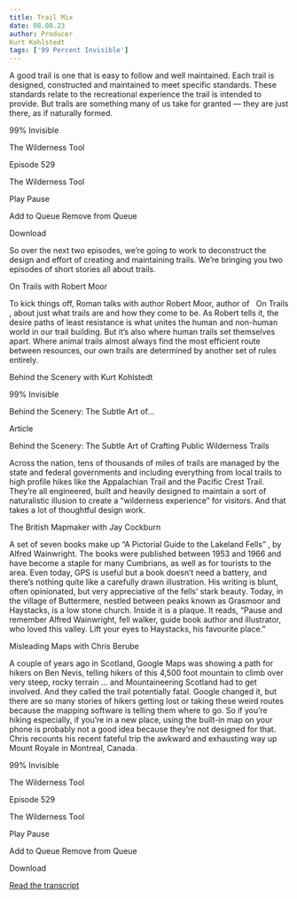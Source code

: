 ```yaml
---
title: Trail Mix
date: 08.08.23
author: Producer
Kurt Kohlstedt
tags: ['99 Percent Invisible']
---
```


A good trail is one that is easy to follow and well maintained. Each trail is designed, constructed and maintained to meet specific standards. These standards relate to the recreational experience the trail is intended to provide. But trails are something many of us take for granted — they are just there, as if naturally formed.




99% Invisible


The Wilderness Tool






Episode 529


The Wilderness Tool












Play
Pause


Add to Queue
Remove from Queue


Download










So over the next two episodes, we’re going to work to deconstruct the design and effort of creating and maintaining trails. We’re bringing you two episodes of short stories all about trails.


On Trails with Robert Moor




To kick things off, Roman talks with author Robert Moor, author of
 
On Trails
, about just what trails are and how they come to be. As Robert tells it, the desire paths of least resistance is what unites the human and non-human world in our trail building. But it’s also where human trails set themselves apart. Where animal trails almost always find the most efficient route between resources, our own trails are determined by another set of rules entirely.


Behind the Scenery with Kurt Kohlstedt




99% Invisible


Behind the Scenery: The Subtle Art of…






Article


Behind the Scenery: The Subtle Art of Crafting Public Wilderness Trails












Across the nation, tens of thousands of miles of trails are managed by the state and federal governments and including everything from local trails to high profile hikes like the Appalachian Trail and the Pacific Crest Trail. They’re all engineered, built and heavily designed to maintain a sort of naturalistic illusion to create a “wilderness experience” for visitors. And that takes a lot of thoughtful design work.


The British Mapmaker with Jay Cockburn




A set of seven books make up 
“A Pictorial Guide to the Lakeland Fells”
, by Alfred Wainwright. The books were published between 1953 and 1966 and have become a staple for many Cumbrians, as well as for tourists to the area. Even today, GPS is useful but a book doesn’t need a battery, and there’s nothing quite like a carefully drawn illustration. His writing is blunt, often opinionated, but very appreciative of the fells’ stark beauty. Today, in the village of Buttermere, nestled between peaks known as Grasmoor and Haystacks, is a low stone church. Inside it is a plaque. It reads, “Pause and remember Alfred Wainwright, fell walker, guide book author and illustrator, who loved this valley. Lift your eyes to Haystacks, his favourite place.”


Misleading Maps with Chris Berube




A couple of years ago in Scotland, Google Maps was showing a path for hikers on Ben Nevis, telling hikers of this 4,500 foot mountain to climb over very steep, rocky terrain … and Mountaineering Scotland had to get involved. And they called the trail potentially fatal. Google changed it, but there are so many stories of hikers getting lost or taking these weird routes because the mapping software is telling them where to go. So if you’re hiking especially, if you’re in a new place, using the built-in map on your phone is probably not a good idea because they’re not designed for that. Chris recounts his recent fateful trip the awkward and exhausting way up Mount Royale in Montreal, Canada.




99% Invisible


The Wilderness Tool






Episode 529


The Wilderness Tool












Play
Pause


Add to Queue
Remove from Queue


Download

[Read the transcript](./Trail_Mix_transcript.md)